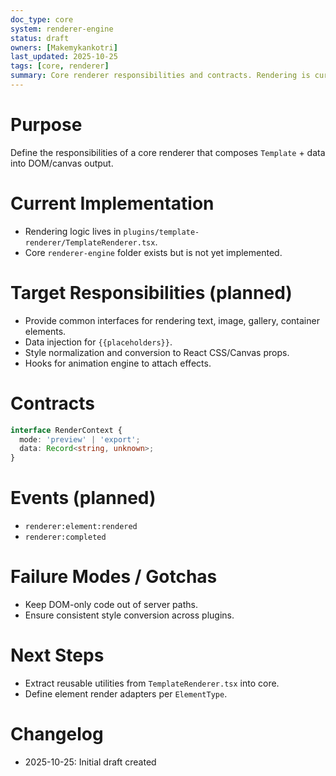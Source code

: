 ```yaml
---
doc_type: core
system: renderer-engine
status: draft
owners: [Makemykankotri]
last_updated: 2025-10-25
tags: [core, renderer]
summary: Core renderer responsibilities and contracts. Rendering is currently implemented in the template-renderer plugin.
---
```


# Purpose
Define the responsibilities of a core renderer that composes `Template` + data into DOM/canvas output.

# Current Implementation
- Rendering logic lives in `plugins/template-renderer/TemplateRenderer.tsx`.
- Core `renderer-engine` folder exists but is not yet implemented.

# Target Responsibilities (planned)
- Provide common interfaces for rendering text, image, gallery, container elements.
- Data injection for `{{placeholders}}`.
- Style normalization and conversion to React CSS/Canvas props.
- Hooks for animation engine to attach effects.

# Contracts
```ts
interface RenderContext {
  mode: 'preview' | 'export';
  data: Record<string, unknown>;
}
```

# Events (planned)
- `renderer:element:rendered`
- `renderer:completed`

# Failure Modes / Gotchas
- Keep DOM-only code out of server paths.
- Ensure consistent style conversion across plugins.

# Next Steps
- Extract reusable utilities from `TemplateRenderer.tsx` into core.
- Define element render adapters per `ElementType`.

# Changelog
- 2025-10-25: Initial draft created
